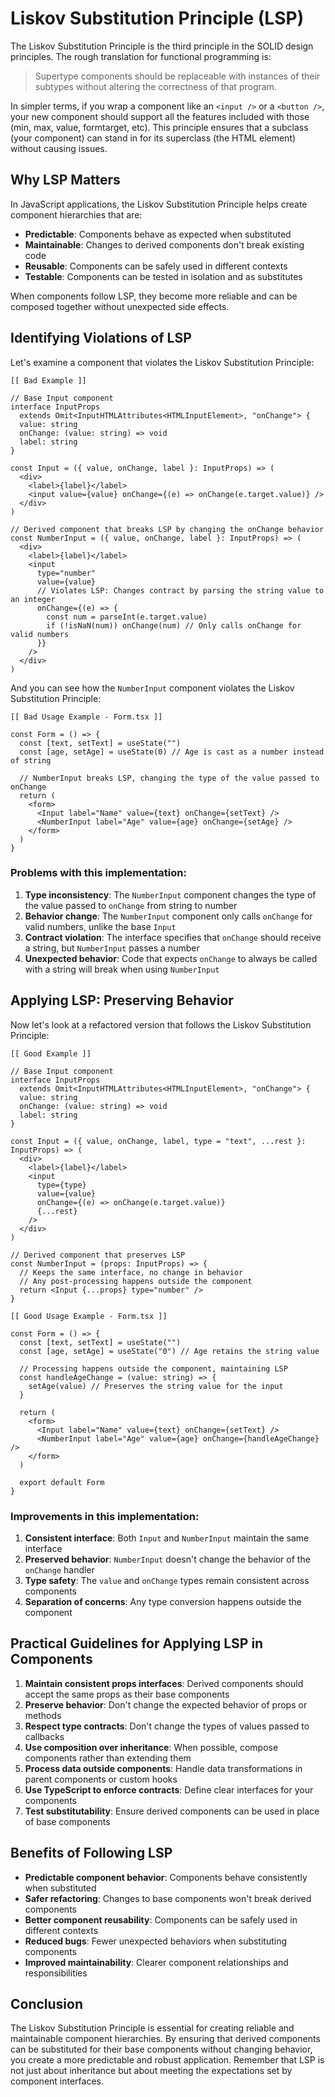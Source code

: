 # Liskov Substitution Principle (LSP)

The Liskov Substitution Principle is the third principle in the SOLID design principles. The rough translation for functional programming is:

> Supertype components should be replaceable with instances of their subtypes without altering the correctness of that program.

In simpler terms, if you wrap a component like an `<input />` or a `<button />`, your new component should support all the features included with those (min, max, value, formtarget, etc). This principle ensures that a subclass (your component) can stand in for its superclass (the HTML element) without causing issues.

## Why LSP Matters

In JavaScript applications, the Liskov Substitution Principle helps create component hierarchies that are:

- **Predictable**: Components behave as expected when substituted
- **Maintainable**: Changes to derived components don't break existing code
- **Reusable**: Components can be safely used in different contexts
- **Testable**: Components can be tested in isolation and as substitutes

When components follow LSP, they become more reliable and can be composed together without unexpected side effects.

## Identifying Violations of LSP

Let's examine a component that violates the Liskov Substitution Principle:

```tsx
[[ Bad Example ]]

// Base Input component
interface InputProps
  extends Omit<InputHTMLAttributes<HTMLInputElement>, "onChange"> {
  value: string
  onChange: (value: string) => void
  label: string
}

const Input = ({ value, onChange, label }: InputProps) => (
  <div>
    <label>{label}</label>
    <input value={value} onChange={(e) => onChange(e.target.value)} />
  </div>
)

// Derived component that breaks LSP by changing the onChange behavior
const NumberInput = ({ value, onChange, label }: InputProps) => (
  <div>
    <label>{label}</label>
    <input
      type="number"
      value={value}
      // Violates LSP: Changes contract by parsing the string value to an integer
      onChange={(e) => {
        const num = parseInt(e.target.value)
        if (!isNaN(num)) onChange(num) // Only calls onChange for valid numbers
      }}
    />
  </div>
)
```

And you can see how the `NumberInput` component violates the Liskov Substitution Principle:

```tsx
[[ Bad Usage Example - Form.tsx ]]

const Form = () => {
  const [text, setText] = useState("")
  const [age, setAge] = useState(0) // Age is cast as a number instead of string

  // NumberInput breaks LSP, changing the type of the value passed to onChange
  return (
    <form>
      <Input label="Name" value={text} onChange={setText} />
      <NumberInput label="Age" value={age} onChange={setAge} />
    </form>
  )
}
```

### Problems with this implementation:

1. **Type inconsistency**: The `NumberInput` component changes the type of the value passed to `onChange` from string to number
2. **Behavior change**: The `NumberInput` component only calls `onChange` for valid numbers, unlike the base `Input`
3. **Contract violation**: The interface specifies that `onChange` should receive a string, but `NumberInput` passes a number
4. **Unexpected behavior**: Code that expects `onChange` to always be called with a string will break when using `NumberInput`

## Applying LSP: Preserving Behavior

Now let's look at a refactored version that follows the Liskov Substitution Principle:

```tsx
[[ Good Example ]]

// Base Input component
interface InputProps
  extends Omit<InputHTMLAttributes<HTMLInputElement>, "onChange"> {
  value: string
  onChange: (value: string) => void
  label: string
}

const Input = ({ value, onChange, label, type = "text", ...rest }: InputProps) => (
  <div>
    <label>{label}</label>
    <input
      type={type}
      value={value}
      onChange={(e) => onChange(e.target.value)}
      {...rest}
    />
  </div>
)

// Derived component that preserves LSP
const NumberInput = (props: InputProps) => {
  // Keeps the same interface, no change in behavior
  // Any post-processing happens outside the component
  return <Input {...props} type="number" />
}
```

```tsx
[[ Good Usage Example - Form.tsx ]]

const Form = () => {
  const [text, setText] = useState("")
  const [age, setAge] = useState("0") // Age retains the string value

  // Processing happens outside the component, maintaining LSP
  const handleAgeChange = (value: string) => {
    setAge(value) // Preserves the string value for the input
  }

  return (
    <form>
      <Input label="Name" value={text} onChange={setText} />
      <NumberInput label="Age" value={age} onChange={handleAgeChange} />
    </form>
  )

  export default Form
}
```

### Improvements in this implementation:

1. **Consistent interface**: Both `Input` and `NumberInput` maintain the same interface
2. **Preserved behavior**: `NumberInput` doesn't change the behavior of the `onChange` handler
3. **Type safety**: The `value` and `onChange` types remain consistent across components
4. **Separation of concerns**: Any type conversion happens outside the component

## Practical Guidelines for Applying LSP in Components

1. **Maintain consistent props interfaces**: Derived components should accept the same props as their base components
2. **Preserve behavior**: Don't change the expected behavior of props or methods
3. **Respect type contracts**: Don't change the types of values passed to callbacks
4. **Use composition over inheritance**: When possible, compose components rather than extending them
5. **Process data outside components**: Handle data transformations in parent components or custom hooks
6. **Use TypeScript to enforce contracts**: Define clear interfaces for your components
7. **Test substitutability**: Ensure derived components can be used in place of base components

## Benefits of Following LSP

- **Predictable component behavior**: Components behave consistently when substituted
- **Safer refactoring**: Changes to base components won't break derived components
- **Better component reusability**: Components can be safely used in different contexts
- **Reduced bugs**: Fewer unexpected behaviors when substituting components
- **Improved maintainability**: Clearer component relationships and responsibilities

## Conclusion

The Liskov Substitution Principle is essential for creating reliable and maintainable component hierarchies. By ensuring that derived components can be substituted for their base components without changing behavior, you create a more predictable and robust application. Remember that LSP is not just about inheritance but about meeting the expectations set by component interfaces.